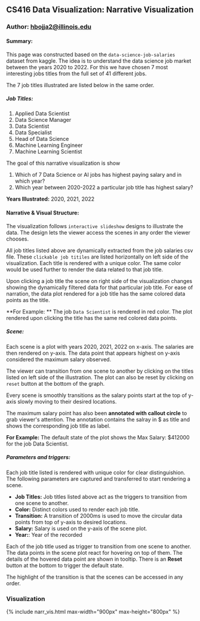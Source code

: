 ## CS416 Data Visualization: Narrative Visualization
### Author: hbojja2@illinois.edu



#### Summary:
This page was constructed based on the `data-science-job-salaries` dataset from kaggle. The idea is to understand the data science job market between the years 2020 to 2022. For this we have chosen 7 most interesting jobs titles from the full set of 41 different jobs.

The 7 job titles illustrated are listed below in the same order.

##### Job Titles:
1. Applied Data Scientist
2. Data Science Manager
3. Data Scientist
4. Data Specialist
5. Head of Data Science
6. Machine Learning Engineer
7. Machine Learning Scientist

The goal of this narrative visualization is show 
1. Which of 7 Data Science or AI jobs has highest paying salary and in which year? 
2. Which year between 2020-2022 a particular job title has highest salary?



**Years Illustrated:** 2020, 2021, 2022


#### Narrative & Visual Structure:
The visualization follows `interactive slideshow` designs to illustrate the data. The design lets the viewer access the scenes in any order the viewer chooses.

All job titles listed above are dynamically extracted from the job salaries csv file. These `clickable job titiles` are listed horizontally on left side of the visualization. Each title is rendered with a unique color. The same color would be used further to render the data related to that job title.

Upon clicking a job title the scene on right side of the visualization changes showing the dynamically filtered data for that particular job title. For ease of narration, the data plot rendered for a job title has the same colored data points as the title.

**For Example: ** The job `Data Scientist` is rendered in red color. The plot rendered upon clicking the title has the same red colored data points.

##### Scene:
Each scene is a plot with years 2020, 2021, 2022 on x-axis. The salaries are then rendered on y-axis. The data point that appears highest on y-axis considered the maximum salary observed.

The viewer can transition from one scene to another by clicking on the titles listed on left side of the illustration. The plot can also be reset by clicking on `reset` button at the bottom of the graph.

Every scene is smoothly transitions as the salary points start at the top of y-axis slowly moving to their desired locations.

The maximum salary point has also been **annotated with callout circle** to grab viewer's attention. The annotation contains the salray in $ as title and shows the corresponding job title as label.

**For Example:** The default state of the plot shows the Max Salary: $412000 for the job Data Scientist. 

##### Parameters and triggers:
Each job title listed is rendered with unique color for clear distinguishion. The following parameters are captured and transferred to start rendering a scene.
- **Job Titles:** Job titles listed above act as the triggers to transition from one scene to another.
- **Color:** Distinct colors used to render each job title.
- **Transition:** A transition of 2000ms is used to move the circular data points from top of y-axis to desired locations.
- **Salary:** Salary is used on the y-axis of the scene plot.
- **Year:**: Year of the recorded 

Each of the job title used as trigger to transition from one scene to another. The data points in the scene plot react for hovering on top of them. The details of the hovered data point are shown in tooltip. There is an **Reset** button at the bottom to trigger the default state.

The highlight of the transition is that the scenes can be accessed in any order.

### Visualization
{% include narr_vis.html max-width="900px" max-height="800px" %}

